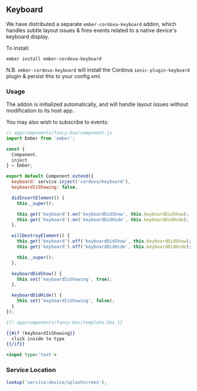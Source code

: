 ## Keyboard

We have distributed a separate `ember-cordova-keyboard` addon, which handles
subtle layout issues & fires events related to a native device's keyboard
display.

To install:
```
ember install ember-cordova-keyboard
```

N.B. `ember-cordova-keyboard` will install the Cordova `ionic-plugin-keyboard`
plugin & persist this to your config.xml.

### Usage
The addon is initialized automatically, and will handle layout issues without
modification to its host app.

You may also wish to subscribe to events:
```js
// app/components/fancy-box/component.js
import Ember from 'ember';

const {
  Component,
  inject
} = Ember;

export default Component.extend({
  keyboard: service.inject('cordova/keyboard'),
  keyboardIsShowing: false,

  didInsertElement() {
    this._super();

    this.get('keyboard').on('keyboardDidShow', this.keyboardDidShow);
    this.get('keyboard').on('keyboardDidHide', this.keyboardDidHide);
  },

  willDestroyElement() {
    this.get('keyboard').off('keyboardDidShow', this.keyboardDidShow);
    this.get('keyboard').off('keyboardDidHide', this.keyboardDidHide);

    this._super();
  },

  keyboardDidShow() {
    this.set('keyboardIsShowing', true);
  },

  keyboardDidHide() {
    this.set('keyboardIsShowing', false);
  }
});
```

```hbs
{{! app/components/fancy-box/template.hbs }}

{{#if !keyboardIsShowing}}
  click inside to type
{{/if}}

<input type='text'>
```

### Service Location

```js
lookup('service:device/splashscreen');
```
